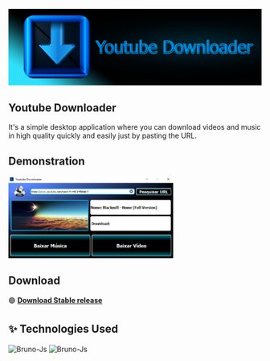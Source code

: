 <p float="center">
  <img src="https://github.com/BruceExtreme/Youtube-Downloader/blob/main/img/Logo.png?raw=true"  />
</p>

## Youtube Downloader  
It's a simple desktop application where you can download videos and music in high quality quickly and easily just by pasting the URL.<br>



## Demonstration<br>
<p float="center">
  <img src="https://github.com/BruceExtreme/Youtube-Downloader/blob/main/img/Preview.png?raw=true" width="65.1%" />
</p>



## Download
🟢 **[Download Stable release](https://github.com/BrunoVsCore/Youtube-Downloader/releases/tag/Youtube%C2%AD__Downloader)**<br>
   



## ✨ Technologies Used
<div style="display: inline_block">
  <img align="center" alt="Bruno-Js" height="45" width="50" src="https://cdn.jsdelivr.net/gh/devicons/devicon/icons/python/python-original-wordmark.svg" />
  <img align="center" alt="Bruno-Js" height="45" width="50" src="https://cdn.jsdelivr.net/gh/devicons/devicon/icons/qt/qt-original.svg" />



  
  
